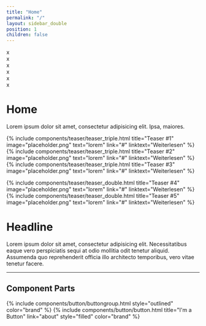 ```yaml
---
title: "Home"
permalink: "/"
layout: sidebar_double
position: 1
children: false
---
```

<div class="box">x</div>
<div class="box">x</div>
<div class="box fa fa-camera-retro">x</div>
<div class="box ion-alert-circled">x</div>
<div class="box">x</div>
<div class="box">x</div>
<h1>Home</h1>
<p>Lorem ipsum dolor sit amet, consectetur adipisicing elit. Ipsa, maiores.</p>

{% include components/teaser/teaser_triple.html title="Teaser #1" image="placeholder.png" text="lorem" link="#" linktext="Weiterlesen" %}
{% include components/teaser/teaser_triple.html title="Teaser #2" image="placeholder.png" text="lorem" link="#" linktext="Weiterlesen" %}
{% include components/teaser/teaser_triple.html title="Teaser #3" image="placeholder.png" text="lorem" link="#" linktext="Weiterlesen" %}

{% include components/teaser/teaser_double.html title="Teaser #4" image="placeholder.png" text="lorem" link="#" linktext="Weiterlesen" %}
{% include components/teaser/teaser_double.html title="Teaser #5" image="placeholder.png" text="lorem" link="#" linktext="Weiterlesen" %}

<h1>Headline</h1>
<p>Lorem ipsum dolor sit amet, consectetur adipisicing elit. Necessitatibus eaque vero perspiciatis sequi at odio mollitia odit tenetur aliquid. Assumenda quo reprehenderit officia illo architecto temporibus, vero vitae tenetur facere.</p>

<hr>

<section>
	<h2>Component Parts</h2>
	{% include components/button/buttongroup.html style="outlined" color="brand" %}
	{% include components/button/button.html title="I'm a Button" link="about" style="filled" color="brand" %}
</section>
